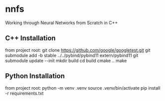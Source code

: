 # nnfs
Working through Neural Networks from Scratch in C++

## C++ Installation
from project root:
    git clone https://github.com/google/googletest.git
    git submodule add -b stable ../../pybind/pybind11 extern/pybind11
    git submodule update --init
    mkdir build
    cd build
    cmake ..
    make

## Python Installation
from project root:
    python -m venv .venv
    source .venv/bin/activate
    pip install -r requirements.txt
